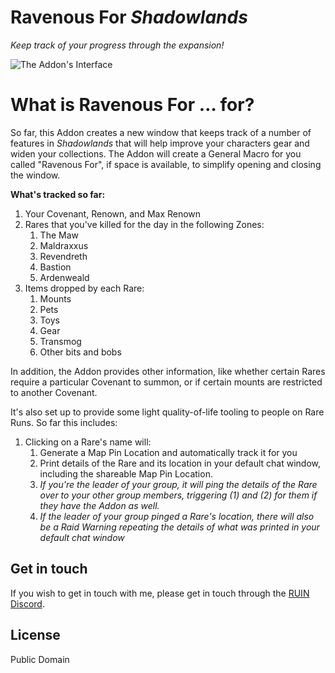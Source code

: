 # Ravenous For *Shadowlands*

*Keep track of your progress through the expansion!*

![The Addon's Interface](https://github.com/RavenousAddons/assets/raw/main/ravFor0.2.0.gif)

# What is Ravenous For … for?

So far, this Addon creates a new window that keeps track of a number of features in *Shadowlands* that will help improve your characters gear and widen your collections. The Addon will create a General Macro for you called "Ravenous For", if space is available, to simplify opening and closing the window.

**What's tracked so far:**

1. Your Covenant, Renown, and Max Renown
2. Rares that you've killed for the day in the following Zones:
    1. The Maw
    2. Maldraxxus
    3. Revendreth
    4. Bastion
    5. Ardenweald
3. Items dropped by each Rare:
    1. Mounts
    2. Pets
    3. Toys
    4. Gear
    5. Transmog
    6. Other bits and bobs

In addition, the Addon provides other information, like whether certain Rares require a particular Covenant to summon, or if certain mounts are restricted to another Covenant.

It's also set up to provide some light quality-of-life tooling to people on Rare Runs. So far this includes:

1. Clicking on a Rare's name will:
    1. Generate a Map Pin Location and automatically track it for you
    2. Print details of the Rare and its location in your default chat window, including the shareable Map Pin Location.
    3. *If you're the leader of your group, it will ping the details of the Rare over to your other group members, triggering (1) and (2) for them if they have the Addon as well.*
    4. *If the leader of your group pinged a Rare's location, there will also be a Raid Warning repeating the details of what was printed in your default chat window*

## Get in touch

If you wish to get in touch with me, please get in touch through the [RUIN Discord](https://discord.gg/ruin).

## License

Public Domain
